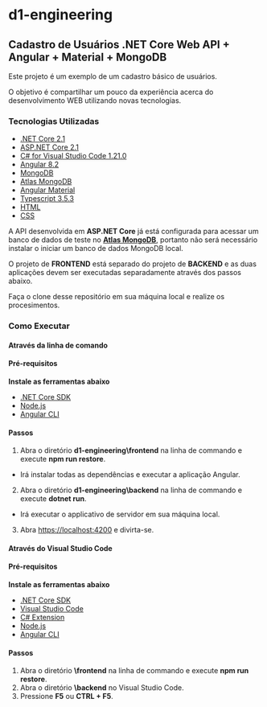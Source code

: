 # d1-engineering

## Cadastro de Usuários .NET Core Web API + Angular + Material + MongoDB
Este projeto é um exemplo de um cadastro básico de usuários.

O objetivo é compartilhar um pouco da experiência acerca do desenvolvimento WEB utilizando novas tecnologias.

### Tecnologias Utilizadas 

* [.NET Core 2.1](https://dotnet.microsoft.com/download)
* [ASP.NET Core 2.1](https://docs.microsoft.com/en-us/aspnet/core)
* [C# for Visual Studio Code 1.21.0](https://marketplace.visualstudio.com/items?itemName=ms-vscode.csharp)
* [Angular 8.2](https://angular.io/docs)
* [MongoDB](https://www.mongodb.com/)
* [Atlas MongoDB](https://www.mongodb.com/cloud/atlas)
* [Angular Material](https://material.angular.io/)
* [Typescript 3.5.3](https://www.typescriptlang.org/docs/home.html)
* [HTML](https://www.w3schools.com/html)
* [CSS](https://www.w3schools.com/css)


A API desenvolvida em **ASP.NET Core** já está configurada para acessar um banco de dados de teste no **[Atlas MongoDB](https://www.mongodb.com/cloud/atlas)**, portanto não será necessário instalar o iniciar um banco de dados MongoDB local.

O projeto de **FRONTEND** está separado do projeto de **BACKEND** e as duas aplicações devem ser executadas separadamente através dos passos abaixo.

Faça o clone desse repositório em sua máquina local e realize os procesimentos.

### Como Executar

#### Através da linha de comando
#### Pré-requisitos

**Instale as ferramentas abaixo**
* [.NET Core SDK](https://aka.ms/dotnet-download)
* [Node.js](https://nodejs.org)
* [Angular CLI](https://cli.angular.io)

#### Passos

1. Abra o diretório **d1-engineering\frontend** na linha de commando e execute **npm run restore**.
* Irá instalar todas as dependências e executar a aplicação Angular.

2. Abra o diretório **d1-engineering\backend** na linha de commando e execute **dotnet run**.
* Irá executar o applicativo de servidor em sua máquina local.

3. Abra <https://localhost:4200> e divirta-se.

#### Através do Visual Studio Code
#### Pré-requisitos

**Instale as ferramentas abaixo**
* [.NET Core SDK](https://aka.ms/dotnet-download)
* [Visual Studio Code](https://code.visualstudio.com)
* [C# Extension](https://marketplace.visualstudio.com/items?itemName=ms-vscode.csharp)
* [Node.js](https://nodejs.org)
* [Angular CLI](https://cli.angular.io)

#### Passos

1. Abra o diretório **\frontend** na linha de commando e execute **npm run restore**.
2. Abra o diretório **\backend** no Visual Studio Code.
3. Pressione **F5** ou **CTRL + F5**.
